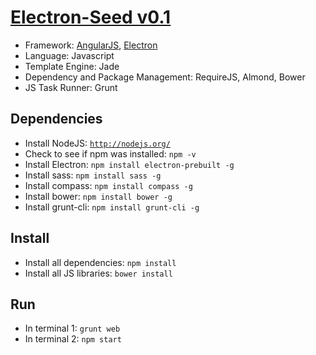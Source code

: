 # [Electron-Seed v0.1](http://shojib.github.io/ngElectron)

+ Framework: [AngularJS](https://angularjs.org/), [Electron](http://electron.atom.io/)
+ Language: Javascript
+ Template Engine: Jade
+ Dependency and Package Management: RequireJS, Almond, Bower
+ JS Task Runner: Grunt

## Dependencies
+ Install NodeJS: <code>http://nodejs.org/</code>
+ Check to see if npm was installed: <code>npm -v</code>
+ Install Electron: <code>npm install electron-prebuilt -g</code>
+ Install sass: <code>npm install sass -g</code>
+ Install compass: <code>npm install compass -g</code>
+ Install bower: <code>npm install bower -g</code>
+ Install grunt-cli: <code>npm install grunt-cli -g</code>

## Install
+ Install all dependencies: <code>npm install</code>
+ Install all JS libraries: <code>bower install</code>

## Run
+ In terminal 1: <code>grunt web</code>
+ In terminal 2: <code>npm start</code>
